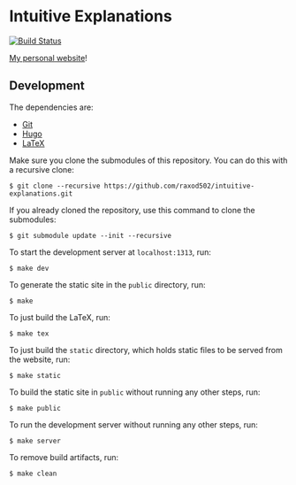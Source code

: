 # Intuitive Explanations

[![Build Status](https://travis-ci.org/raxod502/intuitive-explanations.svg?branch=master)](https://travis-ci.org/raxod502/intuitive-explanations)

[My personal website][ie]!

## Development

The dependencies are:
* [Git]
* [Hugo]
* [LaTeX]

Make sure you clone the submodules of this repository. You can do this
with a recursive clone:

    $ git clone --recursive https://github.com/raxod502/intuitive-explanations.git

If you already cloned the repository, use this command to clone the
submodules:

    $ git submodule update --init --recursive

To start the development server at `localhost:1313`, run:

    $ make dev

To generate the static site in the `public` directory, run:

    $ make

To just build the LaTeX, run:

    $ make tex

To just build the `static` directory, which holds static files to be
served from the website, run:

    $ make static

To build the static site in `public` without running any other steps,
run:

    $ make public

To run the development server without running any other steps, run:

    $ make server

To remove build artifacts, run:

    $ make clean

[git]: https://git-scm.com/downloads
[hugo]: https://gohugo.io/
[ie]: https://intuitiveexplanations.com
[latex]: https://www.latex-project.org/get/
